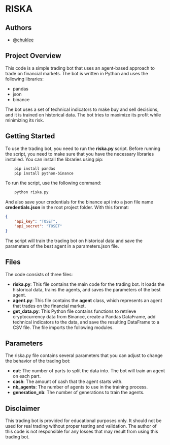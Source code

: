 
# RISKA

## Authors

- [@chuklee](https://github.com/chuklee)


## Project Overview

This code is a simple trading bot that uses an agent-based approach to trade on financial markets. The bot is written in Python and uses the following libraries:

- pandas
- json
- binance

The bot uses a set of technical indicators to make buy and sell decisions, and it is trained on historical data. The bot tries to maximize its profit while minimizing its risk.

## Getting Started
To use the trading bot, you need to run the **riska.py** script. Before running the script, you need to make sure that you have the necessary libraries installed. You can install the libraries using pip:
```bash
    pip install pandas
    pip install python-binance
```
To run the script, use the following command:
```bash
    python riska.py
```
And also save your credentials for the binance api into a json file name **credentials.json** in the root project folder. With this format:
```json
{
    "api_key": "TOSET",
    "api_secret": "TOSET"
}
```
The script will train the trading bot on historical data and save the parameters of the best agent in a parameters.json file.

## Files
The code consists of three files:
- **riska.py**: This file contains the main code for the trading bot. It loads the historical data, trains the agents, and saves the parameters of the best agent.
- **agent.py**: This file contains the **agent** class, which represents an agent that trades on the financial market.
- **get_data.py**: This Python file contains functions to retrieve cryptocurrency data from Binance, create a Pandas DataFrame, add technical indicators to the data, and save the resulting DataFrame to a CSV file. The file imports the following modules.

## Parameters
The riska.py file contains several parameters that you can adjust to change the behavior of the trading bot:

- **cut**: The number of parts to split the data into. The bot will train an agent on each part.
- **cash**: The amount of cash that the agent starts with.
- **nb_agents**: The number of agents to use in the training process.
- **generation_nb**: The number of generations to train the agents.


## Disclaimer
This trading bot is provided for educational purposes only. It should not be used for real trading without proper testing and validation. The author of this code is not responsible for any losses that may result from using this trading bot.